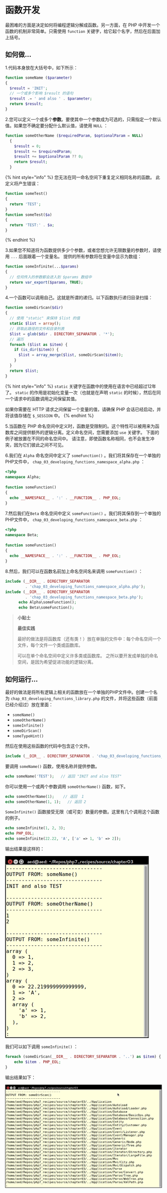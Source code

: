 # 函数开发

最困难的方面是决定如何将编程逻辑分解成函数。另一方面，在 PHP 中开发一个函数的机制非常简单。只需使用 `function` 关键字，给它起个名字，然后在后面加上括号。

## 如何做...

1.代码本身放在大括号中，如下所示：

```php
function someName ($parameter)
{ 
  $result = 'INIT';
  // 一个或多个影响 $result 的语句
  $result .= ' and also ' . $parameter;
  return $result; 
}
```

2.您可以定义一个或多个**参数**。要使其中一个参数成为可选的，只需指定一个默认值。如果您不确定要分配什么默认值，请使用 `NULL` ：

```php
function someOtherName ($requiredParam, $optionalParam = NULL)
  { 
    $result = 0;
    $result += $requiredParam;
    $result += $optionalParam ?? 0;
    return $result; 
  }
```

{% hint style="info" %}
您无法在同一命名空间下重复定义相同名称的函数。 此定义将产生错误：

```php
function someTest()
{
  return 'TEST';
}
function someTest($a)
{
  return 'TEST:' . $a;
}
```
{% endhint %}

3.如果您不知道将为函数提供多少个参数，或者您想允许无限数量的参数时，请使用 `...` 后面跟着一个变量名。 提供的所有参数将在变量中显示为数组：

```php
function someInfinite(...$params)
{
  // 任何传入的参数都会进入到 $params 数组中
  return var_export($params, TRUE);
}
```

4.一个函数可以调用自己。这就是所谓的递归。以下函数执行递归目录扫描：

```php
function someDirScan($dir)
{
  // 使用 "static" 来保持 $list 的值
  static $list = array();
  // 获取此路径的文件和目录列表
  $list = glob($dir . DIRECTORY_SEPARATOR . '*');
  // 遍历
  foreach ($list as $item) {
    if (is_dir($item)) {
      $list = array_merge($list, someDirScan($item));
    }
  }
  return $list;
}
```

{% hint style="info" %}
`static` 关键字在函数中的使用在语言中已经超过12年了。 `static` 的作用是初始化变量一次（也就是在声明 `static` 的时候），然后在同一个请求中的函数调用之间保留其值。

如果你需要在 HTTP 请求之间保留一个变量的值，请确保 PHP 会话已经启动，并将该值存储在 `$_SESSION` 中。
{% endhint %}

5.当函数在 PHP 命名空间中定义时，函数是受限制的。这个特性可以被用来为函数库之间提供额外的逻辑分离。定义命名空间，您需要添加 `use` 关键字。 下面的例子被放置在不同的命名空间中。 请注意，即使函数名称相同，也不会发生冲突，因为它们彼此之间不可见。

6.我们在 `Alpha` 命名空间中定义了 `someFunction()` 。我们将其保存在一个单独的PHP文件中， `chap_03_developing_functions_namespace_alpha.php` ：

```php
<?php
namespace Alpha;

function someFunction()
{
  echo __NAMESPACE__ . ':' . __FUNCTION__ . PHP_EOL;
}
```

7.然后我们在`Beta` 命名空间中定义 `someFunction()`  。我们将其保存到一个单独的PHP文件中， `chap_03_developing_functions_namespace_beta.php` ：

```php
<?php
namespace Beta;

function someFunction()
{
  echo __NAMESPACE__ . ':' . __FUNCTION__ . PHP_EOL;
}
```

8.然后，我们可以在函数名前加上命名空间名来调用 `someFunction()` ：

```php
include (__DIR__ . DIRECTORY_SEPARATOR 
         . 'chap_03_developing_functions_namespace_alpha.php');
include (__DIR__ . DIRECTORY_SEPARATOR 
         . 'chap_03_developing_functions_namespace_beta.php');
      echo Alpha\someFunction();
      echo Beta\someFunction();
```

> **小贴士**
>
> **最佳实践**
>
> 最好的做法是将函数库（还有类！）放在单独的文件中：每个命名空间一个文件，每个文件一个类或函数库。
>
> 可以在单个命名空间中定义许多类或函数库。 之所以要开发成单独的命名空间，是因为希望促进功能的逻辑分离。

## 如何运行...

最好的做法是将所有逻辑上相关的函数放在一个单独的PHP文件中。创建一个名为 `chap_03_developing_functions_library.php` 的文件，并将这些函数（前面已经介绍过）放在里面：

* `someName()`
* `someOtherName()`
* `someInfinite()`
* `someDirScan()`
* `someTypeHint()`

然后在使用这些函数的代码中包含这个文件。

```php
include (__DIR__ . DIRECTORY_SEPARATOR . 'chap_03_developing_functions_library.php');
```

要调用 `someName()` 函数，使用名称并提供参数。

```php
echo someName('TEST');   // 返回 "INIT and also TEST"
```

你可以使用一个或两个参数调用 `someOtherName()` 函数，如下。

```php
echo someOtherName(1);    // 返回  1
echo someOtherName(1, 1);   // 返回 2
```

 `SomeInfinite()` 函数接受无限（或可变）数量的参数。这里有几个调用这个函数的例子。

```php
echo someInfinite(1, 2, 3);
echo PHP_EOL;
echo someInfinite(22.22, 'A', ['a' => 1, 'b' => 2]);
```

输出结果是这样的：

![](../../.gitbook/assets/image%20%2834%29.png)

我们可以如下调用 `someInfinite()` ：

```php
foreach (someDirScan(__DIR__ . DIRECTORY_SEPARATOR . '..') as $item) {
    echo $item . PHP_EOL;
}
```

输出结果如下：

![](../../.gitbook/assets/image%20%2827%29.png)

